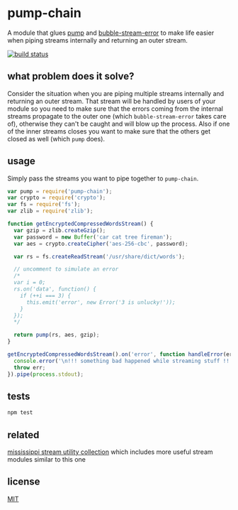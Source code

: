 # pump-chain

A module that glues [pump](http://npm.im/pump) and [bubble-stream-error](http://npm.im/bubble-stream-error) to make life easier when piping streams internally and returning an outer stream.

[![build status](https://secure.travis-ci.org/alessioalex/pump-chain.png)](http://travis-ci.org/alessioalex/pump-chain)

## what problem does it solve?

Consider the situation when you are piping multiple streams internally and returning an outer stream.
That stream will be handled by users of your module so you need to make sure that the errors coming from the internal streams propagate to the outer one (which `bubble-stream-error` takes care of), otherwise they can't be caught and will blow up the process.
Also if one of the inner streams closes you want to make sure that the others get closed as well (which `pump` does).

## usage

Simply pass the streams you want to pipe together to `pump-chain`.

```js
var pump = require('pump-chain');
var crypto = require('crypto');
var fs = require('fs');
var zlib = require('zlib');

function getEncryptedCompressedWordsStream() {
  var gzip = zlib.createGzip();
  var password = new Buffer('car cat tree fireman');
  var aes = crypto.createCipher('aes-256-cbc', password);

  var rs = fs.createReadStream('/usr/share/dict/words');

  // uncomment to simulate an error
  /*
  var i = 0;
  rs.on('data', function() {
    if (++i === 3) {
      this.emit('error', new Error('3 is unlucky!'));
    }
  });
  */

  return pump(rs, aes, gzip);
}

getEncryptedCompressedWordsStream().on('error', function handleError(err) {
  console.error('\n!!! something bad happened while streaming stuff !!!\n');
  throw err;
}).pipe(process.stdout);
```

## tests

```bash
npm test
```

## related

[mississippi stream utility collection](https://github.com/maxogden/mississippi) which includes more useful stream modules similar to this one

## license

[MIT](http://alessioalex.mit-license.org/)
